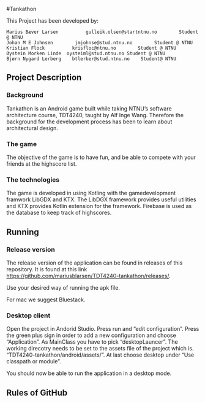  
#Tankathon

This Project has been developed by:
```
Marius Bæver Larsen          gulleik.olsen@startntnu.no        Student @ NTNU
Johan M E Johnsen        jmjohnse@stud.ntnu.no        Student @ NTNU
Kristian Flock          krisfloc@ntnu.no        Student @ NTNU
Øystein Morken Linde  oysteiml@stud.ntnu.no Student @ NTNU
Bjørn Nygard Lerberg    btlerber@stud.ntnu.no    Student@ NTNU 
```

## Project Description

### Background
Tankathon is an Android game built while taking NTNU’s software architecture course, TDT4240, taught by Alf Inge Wang. Therefore the background for the  development process has been to learn about architectural design.

### The game
The objective of the game is to have fun, and be able to compete with your friends at the highscore list.   

### The technologies
The game is developed in using Kotling with the gamedevelopment framwork LibGDX and KTX. The LibDGX framework provides useful utilities and KTX provides Kotlin extension for the framework. Firebase is used as the database to keep track of highscores. 

## Running
### Release version
The release version of the application can be found in releases of this repository. It is found at this link https://github.com/mariusblarsen/TDT4240-tankathon/releases/.

Use your desired way of running the apk file. 

For mac we suggest Bluestack. 

### Desktop client
Open the project in Andorid Studio. Press run and “edit configuration”. Press the green plus sign in order to add a new configuration and choose “Application”. As MainClass you have to pick “desktopLauncer”. The working direcotry needs to be set to the assets file of the project which is. “TDT4240-tankathon/android/assets/”. At last choose desktop under “Use classpath or module”. 

You should now be able to run the application in a desktop mode. 

 
## Rules of GitHub



